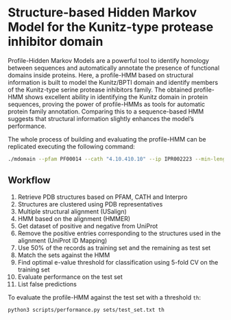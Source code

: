 # Structure-based Hidden Markov Model for the Kunitz-type protease inhibitor domain

Profile-Hidden Markov Models are a powerful tool to identify homology between sequences and automatically annotate the presence of functional domains inside proteins. Here, a profile-HMM based on structural information is built to model the Kunitz/BPTI domain and identify members of the Kunitz-type serine protease inhibitors family. The obtained profile-HMM shows excellent ability in identifying the Kunitz domain in protein sequences, proving the power of profile-HMMs as tools for automatic protein family annotation. Comparing this to a sequence-based HMM suggests that structural information slightly enhances the model’s performance.

The whole process of building and evaluating the profile-HMM can be replicated executing the following command:

```sh
./mdomain --pfam PF00014 --cath "4.10.410.10" --ip IPR002223 --min-length 50 --max-length 80 --clust-th 70 --hmm-name kunitz
```

## Workflow
1. Retrieve PDB structures based on PFAM, CATH and Interpro
2. Structures are clustered using PDB representatives
3. Multiple structural alignment (USalign)
4. HMM based on the alignment (HMMER)
5. Get dataset of positive and negative from UniProt
6. Remove the positive entries corresponding to the structures used in the alignment (UniProt ID Mapping)
7. Use 50% of the records as training set and the remaining as test set
8. Match the sets against the HMM
9. Find optimal e-value threshold for classification using 5-fold CV on the training set
10. Evaluate performance on the test set
11. List false predictions

To evaluate the profile-HMM against the test set with a threshold ```th```:
```sh
python3 scripts/performance.py sets/test_set.txt th
```
